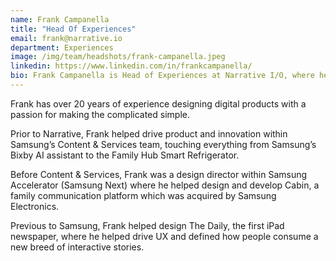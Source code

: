 ```yaml
---
name: Frank Campanella
title: "Head Of Experiences"
email: frank@narrative.io
department: Experiences
image: /img/team/headshots/frank-campanella.jpeg
linkedin: https://www.linkedin.com/in/frankcampanella/
bio: Frank Campanella is Head of Experiences at Narrative I/O, where he leverages over two decades of expertise in creating intuitive, valuable, and innovative software products
---
```

Frank has over 20 years of experience designing digital products with a passion for making the complicated simple.

Prior to Narrative, Frank helped drive product and innovation within Samsung’s Content & Services team, touching everything from Samsung’s Bixby AI assistant to the Family Hub Smart Refrigerator.

Before Content & Services, Frank was a design director within Samsung Accelerator (Samsung Next) where he helped design and develop Cabin, a family communication platform which was acquired by Samsung Electronics.

Previous to Samsung, Frank helped design The Daily, the first iPad newspaper, where he helped drive UX and defined how people consume a new breed of interactive stories.
